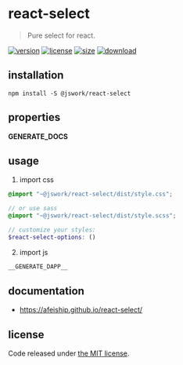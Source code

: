 # react-select
> Pure select for react.

[![version][version-image]][version-url]
[![license][license-image]][license-url]
[![size][size-image]][size-url]
[![download][download-image]][download-url]

## installation
```shell
npm install -S @jswork/react-select
```

## properties
__GENERATE_DOCS__

## usage
1. import css
  ```scss
  @import "~@jswork/react-select/dist/style.css";

  // or use sass
  @import "~@jswork/react-select/dist/style.scss";

  // customize your styles:
  $react-select-options: ()
  ```
2. import js
  ```js
__GENERATE_DAPP__
  ```

## documentation
- https://afeiship.github.io/react-select/


## license
Code released under [the MIT license](https://github.com/afeiship/react-select/blob/master/LICENSE.txt).

[version-image]: https://img.shields.io/npm/v/@jswork/react-select
[version-url]: https://npmjs.org/package/@jswork/react-select

[license-image]: https://img.shields.io/npm/l/@jswork/react-select
[license-url]: https://github.com/afeiship/react-select/blob/master/LICENSE.txt

[size-image]: https://img.shields.io/bundlephobia/minzip/@jswork/react-select
[size-url]: https://github.com/afeiship/react-select/blob/master/dist/react-select.min.js

[download-image]: https://img.shields.io/npm/dm/@jswork/react-select
[download-url]: https://www.npmjs.com/package/@jswork/react-select
